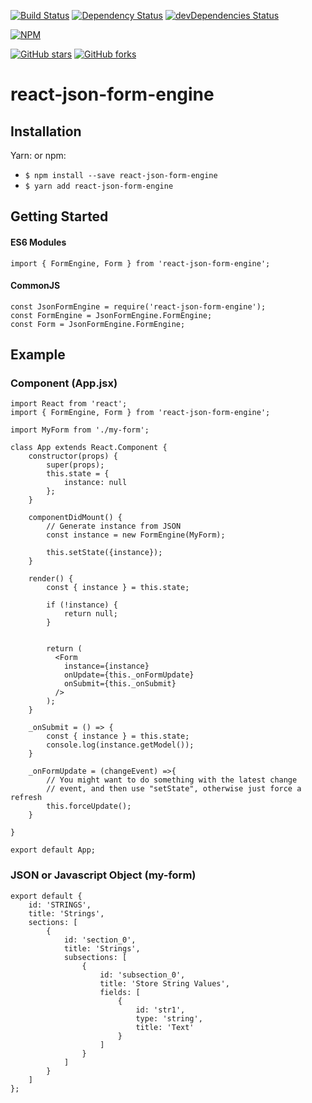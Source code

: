 [![Build Status](https://travis-ci.org/mikechabot/react-form-engine.svg?branch=master)](https://travis-ci.org/mikechabot/react-form-engine)
[![Dependency Status](https://david-dm.org/mikechabot/react-json-form-engine.svg)](https://david-dm.org/mikechabot/react-json-form-engine)
[![devDependencies Status](https://david-dm.org/mikechabot/react-json-form-engine/dev-status.svg)](https://david-dm.org/mikechabot/react-json-form-engine?type=dev)

[![NPM](https://nodei.co/npm/react-json-form-engine.png)](https://nodei.co/npm/react-json-form-engine/)

[![GitHub stars](https://img.shields.io/github/stars/mikechabot/react-json-form-engine.svg?style=social&label=Star)](https://github.com/mikechabot/react-json-form-engine)
[![GitHub forks](https://img.shields.io/github/forks/mikechabot/react-json-form-engine.svg?style=social&label=Fork)](https://github.com/mikechabot/react-json-form-engine)

# react-json-form-engine

## Installation
Yarn: or npm:

* `$ npm install --save react-json-form-engine`
* `$ yarn add react-json-form-engine`

## Getting Started

#### ES6 Modules

    import { FormEngine, Form } from 'react-json-form-engine';
    
#### CommonJS

    const JsonFormEngine = require('react-json-form-engine');
    const FormEngine = JsonFormEngine.FormEngine;
    const Form = JsonFormEngine.FormEngine;

## Example

### Component (App.jsx)

    import React from 'react';
    import { FormEngine, Form } from 'react-json-form-engine';

    import MyForm from './my-form';

    class App extends React.Component {
        constructor(props) {
            super(props);
            this.state = {
                instance: null
            };
        }

        componentDidMount() {
            // Generate instance from JSON
            const instance = new FormEngine(MyForm);
            
            this.setState({instance});
        }

        render() {
            const { instance } = this.state;

            if (!instance) {
                return null;
            }


            return (
              <Form
                instance={instance}
                onUpdate={this._onFormUpdate}
                onSubmit={this._onSubmit}
              />
            );
        }

        _onSubmit = () => {
            const { instance } = this.state;
            console.log(instance.getModel());
        }

        _onFormUpdate = (changeEvent) =>{
            // You might want to do something with the latest change
            // event, and then use "setState", otherwise just force a refresh
            this.forceUpdate();
        }

    }

    export default App;
    
### JSON or Javascript Object (my-form)

    export default {
        id: 'STRINGS',
        title: 'Strings',
        sections: [
            {
                id: 'section_0',
                title: 'Strings',
                subsections: [
                    {
                        id: 'subsection_0',
                        title: 'Store String Values',
                        fields: [
                            {
                                id: 'str1',
                                type: 'string',
                                title: 'Text'
                            }
                        ]
                    }
                ]
            }
        ]
    };


